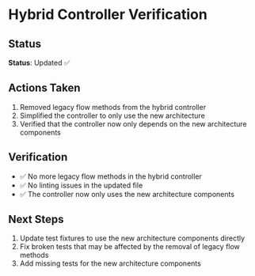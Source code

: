 # Hybrid Controller Verification

## Status

**Status**: Updated ✅

## Actions Taken

1. Removed legacy flow methods from the hybrid controller
2. Simplified the controller to only use the new architecture
3. Verified that the controller now only depends on the new architecture components

## Verification

- ✅ No more legacy flow methods in the hybrid controller
- ✅ No linting issues in the updated file
- ✅ The controller now only uses the new architecture components

## Next Steps

1. Update test fixtures to use the new architecture components directly
2. Fix broken tests that may be affected by the removal of legacy flow methods
3. Add missing tests for the new architecture components

